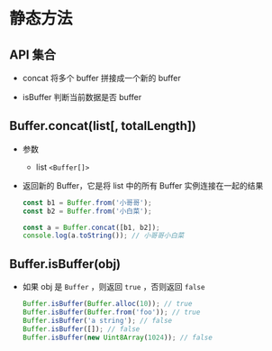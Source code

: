 # 静态方法

## API 集合

+ concat 将多个 buffer 拼接成一个新的 buffer

+ isBuffer 判断当前数据是否 buffer

## Buffer.concat(list\[, totalLength])

+ 参数

    + list `<Buffer[]>`

+ 返回新的 Buffer，它是将 list 中的所有 Buffer 实例连接在一起的结果

    ```javascript
    const b1 = Buffer.from('小哥哥');
    const b2 = Buffer.from('小白菜');

    const a = Buffer.concat([b1, b2]);
    console.log(a.toString()); // 小哥哥小白菜
    ```

## Buffer.isBuffer(obj)

+ 如果 obj 是 `Buffer` ，则返回 `true` ，否则返回 `false`

    ```javascript
    Buffer.isBuffer(Buffer.alloc(10)); // true
    Buffer.isBuffer(Buffer.from('foo')); // true
    Buffer.isBuffer('a string'); // false
    Buffer.isBuffer([]); // false
    Buffer.isBuffer(new Uint8Array(1024)); // false
    ```
